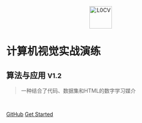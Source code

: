 <div align="center">
	<img src="https://raw.githubusercontent.com/Charmve/computer-vision-in-action/main/res/ui/maiwei.png" width="60px" alt="L0CV" title="有疑问，跑起来就会变成一朵花 ❀">
</div>

# 计算机视觉实战演练
## 算法与应用 <small>V1.2 </small>

> 一种结合了代码、数据集和HTML的数字学习媒介

<br>

[GitHub](https://github.com/Charmve/computer-vision-in-action)
[Get Started](http://0.0.0.0:3000/#/?id=l0cv-computer-vision-in-action)
